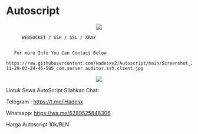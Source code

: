 # Autoscript


<p align="center">
  <img src="https://user-images.githubusercontent.com/76937659/153705486-44e6c1b2-74fa-4d44-be1c-36c8fdb83331.gif"/>
</p>


          WEBSOCKET / SSH / SSL / XRAY


       For more Info You Can Contact Below
       https://raw.githubusercontent.com/Hadesxv2/Autoscript/main/Screenshot_2023-11-29-03-24-46-585_com.server.auditor.ssh.client.jpg
<p align="center">
  <img src="https://user-images.githubusercontent.com/76937659/153705486-44e6c1b2-74fa-4d44-be1c-36c8fdb83331.gif"/>
</p>

Untuk Sewa AutoScript Silahkan Chat:


Telegram : https://t.me/iHadesx

Whatsapp: https://wa.me/6289525848306

Harga Autoscript 10k/BLN
